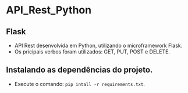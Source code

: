 # API_Rest_Python

## Flask

- API Rest desenvolvida em Python, utilizando o microframework Flask.
- Os pricipais verbos foram utilizados: GET, PUT, POST e DELETE.

## Instalando as dependências do projeto.

- Execute o comando: `pip intall -r requirements.txt`.
